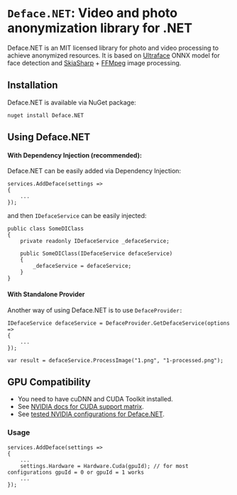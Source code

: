 # `Deface.NET`: Video and photo anonymization library for .NET

Deface.NET is an MIT licensed library for photo and video processing to achieve anonymized resources. It is based on [Ultraface](https://github.com/Linzaer/Ultra-Light-Fast-Generic-Face-Detector-1MB) ONNX model for face detection and [SkiaSharp](https://github.com/mono/SkiaSharp) + [FFMpeg](https://www.ffmpeg.org/) image processing.

## Installation

Deface.NET is available via NuGet package:

    nuget install Deface.NET

## Using Deface.NET

#### With Dependency Injection (recommended):

Deface.NET can be easily added via Dependency Injection:

    services.AddDeface(settings =>
    {
        ...
    });

and then `IDefaceService` can be easily injected:

    public class SomeDIClass
    {
        private readonly IDefaceService _defaceService;

        public SomeDIClass(IDefaceService defaceService)
        {
            _defaceService = defaceService;
        }
    }

#### With Standalone Provider

Another way of using Deface.NET is to use `DefaceProvider:`

    IDefaceService defaceService = DefaceProvider.GetDefaceService(options =>
    {
        ...
    });

    var result = defaceService.ProcessImage("1.png", "1-processed.png");

## GPU Compatibility

- You need to have cuDNN and CUDA Toolkit installed.
- See [NVIDIA docs for CUDA support matrix](https://docs.nvidia.com/deeplearning/cudnn/latest/reference/support-matrix.html).
- See [tested NVIDIA configurations for Deface.NET](https://github.com/michalgrzyska/Deface.NET/blob/main/docs/tested-configurations.md).

### Usage

```
services.AddDeface(settings =>
{
    ...
    settings.Hardware = Hardware.Cuda(gpuId); // for most configurations gpuId = 0 or gpuId = 1 works
    ...
});
```
